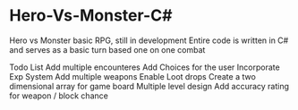 # Hero-Vs-Monster-C#
Hero vs Monster basic RPG, still in development
Entire code is written in C# and serves as a basic turn based one on one combat

Todo List
Add multiple encounteres
Add Choices for the user
Incorporate Exp System
Add multiple weapons
Enable Loot drops
Create a two dimensional array for game board
Multiple level design
Add accuracy rating for weapon / block chance
